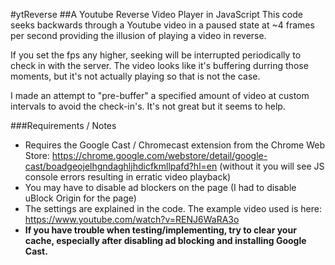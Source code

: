 #ytReverse
##A Youtube Reverse Video Player in JavaScript
This code seeks backwards through a Youtube video in a paused state at ~4 frames per second providing the illusion of playing a video in reverse.

If you set the fps any higher, seeking will be interrupted periodically to check in with the server. The video looks like it's buffering durring those moments, but it's not actually playing so that is not the case.

I made an attempt to "pre-buffer" a specified amount of video at custom intervals to avoid the check-in's. It's not great but it seems to help.

###Requirements / Notes
- Requires the Google Cast / Chromecast extension from the Chrome Web Store:
  https://chrome.google.com/webstore/detail/google-cast/boadgeojelhgndaghljhdicfkmllpafd?hl=en
  (without it you will see JS console errors resulting in erratic video playback)
- You may have to disable ad blockers on the page (I had to disable uBlock Origin for the page)
- The settings are explained in the code. The example video used is here:
  https://www.youtube.com/watch?v=RENJ6WaRA3o
- **If you have trouble when testing/implementing, try to clear your cache, especially after disabling ad blocking and installing Google Cast.**
